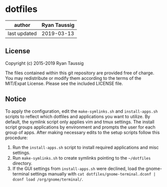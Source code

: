 # dotfiles

| author       | Ryan Taussig |
| ------------ | ------------ |
| last updated | 2019-03-13   |

## License

Copyright (c) 2015-2019 Ryan Taussig  

The files contained within this git repository are provided free of charge.
You may redistribute or modify them according to the terms of the MIT/Expat License.
Please see the included LICENSE file.

## Notice

To apply the configuration, edit the `make-symlinks.sh` and `install-apps.sh` scripts to reflect which dotfiles and applications you want to utilize.
By default, the symlink script only applies vim and tmux settings.
The install script groups applications by environment and prompts the user for each group of apps.
After making necessary edits to the setup scripts follow this procedure:

1. Run the `install-apps.sh` script to install required applications and misc settings.
1. Run `make-symlinks.sh` to create symlinks pointing to the `~/dotfiles` directory.
1. If the GUI settings from `install-apps.sh` were declined, load the gnome-terminal settings manually with `cat dotfiles/gnome-terminal.dconf | dconf load /org/gnome/terminal/`.
